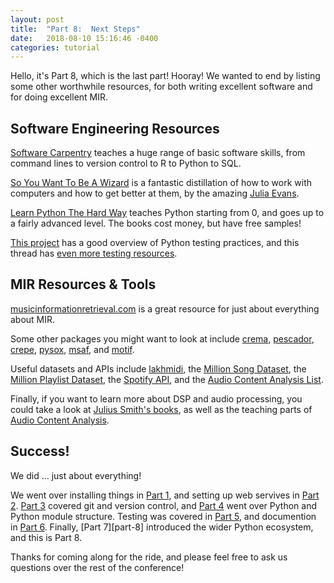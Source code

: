 ```yaml
---
layout: post
title:  "Part 8:  Next Steps"
date:   2018-08-10 15:16:46 -0400
categories: tutorial
---
```

Hello, it's Part 8, which is the last part!  Hooray!  We wanted to end by listing some other worthwhile resources, for both writing excellent software and for doing excellent MIR.


## Software Engineering Resources

[Software Carpentry][software-carpentry] teaches a huge range of basic software skills, from command lines to version control to R to Python to SQL.

[So You Want To Be A Wizard][wizard] is a fantastic distillation of how to work with computers and how to get better at them, by the amazing [Julia Evans][jvns].

[Learn Python The Hard Way][the-hard-way] teaches Python starting from 0, and goes up to a fairly advanced level.  The books cost money, but have free samples!

[This project][mini-kep] has a good overview of Python testing practices, and this thread has [even more testing resources][twitter-testing].

## MIR Resources & Tools

[musicinformationretrieval.com][mir] is a great resource for just about everything about MIR.

Some other packages you might want to look at include [crema], [pescador], [crepe], [pysox], [msaf], and [motif].

Useful datasets and APIs include [lakhmidi], the [Million Song Dataset][msd], the [Million Playlist Dataset][mpd], the [Spotify API][spotify-api], and the [Audio Content Analysis List][aca-list].

Finally, if you want to learn more about DSP and audio processing, you could take a look at [Julius Smith's books][jos], as well as the teaching parts of [Audio Content Analysis][aca-teach].


## Success!

We did ... just about everything!

We went over installing things in [Part 1][part-1], and setting up web servives in [Part 2][part-2].  [Part 3][part-3] covered git and version control, and [Part 4][part-4] went over Python and Python module structure.  Testing was covered in [Part 5][part-5], and documention in [Part 6][part-6].  Finally, [Part 7][part-8] introduced the wider Python ecosystem, and this is Part 8.

Thanks for coming along for the ride, and please feel free to ask us questions over the rest of the conference!


[software-carpentry]: https://software-carpentry.org/
[mir]: https://musicinformationretrieval.com/
[the-hard-way]: https://learncodethehardway.org/python/
[wizard]: https://jvns.ca/wizard-zine.pdf
[jvns]: https://jvns.ca/
[mini-kep]: https://github.com/mini-kep/guidelines/blob/master/testing.md#learning
[twitter-testing]: https://twitter.com/anabalica/status/1032980702759972864

[crema]: https://github.com/bmcfee/crema
[pescador]: https://github.com/pescadores/pescador
[crepe]: https://github.com/marl/crepe 
[pysox]: https://github.com/rabitt/pysox
[msaf]: https://github.com/urinieto/msaf
[motif]: https://github.com/rabitt/motif

[lakhmidi]: http://colinraffel.com/projects/lmd/
[msd]: https://labrosa.ee.columbia.edu/millionsong/
[mpd]: https://recsys-challenge.spotify.com/details
[spotify-api]: https://developer.spotify.com/
[aca-list]: https://www.audiocontentanalysis.org/data-sets/

[jos]: https://ccrma.stanford.edu/~jos/
[aca-teach]: https://www.audiocontentanalysis.org/teaching/

[part-1]: https://bmcfee.github.io/ismir2018-oss-tutorial/tutorial/2018/08/16/part-1.html 
[part-2]: https://bmcfee.github.io/ismir2018-oss-tutorial/tutorial/2018/08/15/part-2.html 
[part-3]: https://bmcfee.github.io/ismir2018-oss-tutorial/tutorial/2018/08/14/part-3.html 
[part-4]: https://bmcfee.github.io/ismir2018-oss-tutorial/tutorial/2018/08/13/part-4.html 
[part-5]: https://bmcfee.github.io/ismir2018-oss-tutorial/tutorial/2018/08/12/part-5.html 
[part-6]: https://bmcfee.github.io/ismir2018-oss-tutorial/tutorial/2018/08/11/part-6.html 
[part-7]: https://bmcfee.github.io/ismir2018-oss-tutorial/tutorial/2018/08/10/part-7.html 
